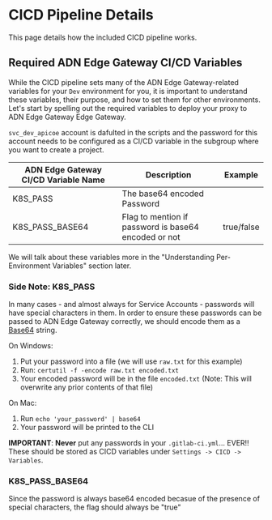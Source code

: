 
# CICD Pipeline Details

This page details how the included CICD pipeline works.


## Required ADN Edge Gateway CI/CD Variables

While the CICD pipeline sets many of the ADN Edge Gateway-related variables for your `Dev` environment for you, it is important to understand these variables, their purpose, and how to set them for other environments. Let's start by spelling out the required variables to deploy your proxy to ADN Edge Gateway Edge Gateway.

`svc_dev_apicoe` account is dafulted in the scripts and the password for this account needs to be configured as a CI/CD variable in the subgroup where you want to create a project.

| ADN Edge Gateway CI/CD Variable Name | Description                          | Example                                                             |
|--------------------------------|--------------------------------------|---------------------------------------------------------------------|
| K8S_PASS              | The base64 encoded Password   |  |
| K8S_PASS_BASE64                       | Flag to mention if password is base64 encoded or not            | true/false                                                    |

We will talk about these variables more in the "Understanding Per-Environment Variables" section later.

### Side Note: K8S_PASS

In many cases - and almost always for Service Accounts - passwords will have special characters in them. In order to ensure these passwords can be passed to ADN Edge Gateway correctly, we should encode them as a [Base64](https://en.wikipedia.org/wiki/Base64) string.

On Windows:
1. Put your password into a file (we will use `raw.txt` for this example)
2. Run: `certutil -f -encode raw.txt encoded.txt`
3. Your encoded password will be in the file `encoded.txt` (Note: This will overwrite any prior contents of that file)

On Mac:
1. Run `echo 'your_password' | base64`
2. Your password will be printed to the CLI

**IMPORTANT**: __Never__ put any passwords in your `.gitlab-ci.yml`... EVER!! These should be stored as CICD variables under `Settings -> CICD -> Variables`.

### K8S_PASS_BASE64

Since the password is always base64 encoded becasue of the presence of special characters, the flag should always be "true"
